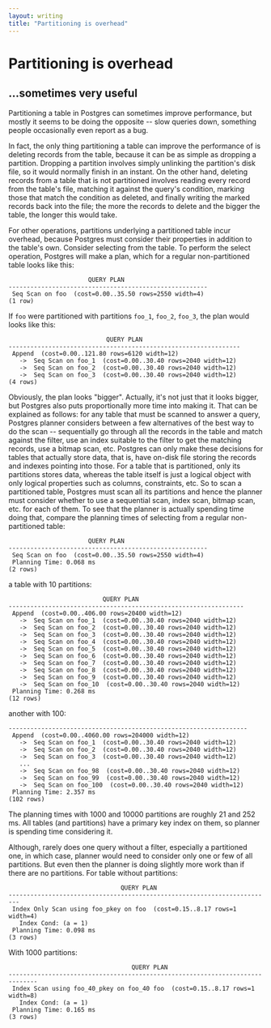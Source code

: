 ```yaml
---
layout: writing
title: "Partitioning is overhead"
---
```

# Partitioning is overhead
## ...sometimes very useful

Partitioning a table in Postgres can sometimes improve performance, but mostly it seems to be doing
the opposite -- slow queries down, something people occasionally even report as a bug.

In fact, the only thing partitioning a table can improve the performance of is deleting records from
the table, because it can be as simple as dropping a partition.  Dropping a partition involves simply
unlinking the partition's disk file, so it would normally finish in an instant.  On the other hand,
deleting records from a table that is not partitioned involves reading every record from the table's
file, matching it against the query's condition, marking those that match the condition as deleted,
and finally writing the marked records back into the file; the more the records to delete and the
bigger the table, the longer this would take.

For other operations, partitions underlying a partitioned table incur overhead, because Postgres
must consider their properties in addition to the table's own.  Consider selecting from the table.
To perform the select operation, Postgres will make a plan, which for a regular non-partitioned
table looks like this:

```
                      QUERY PLAN                       
-------------------------------------------------------
 Seq Scan on foo  (cost=0.00..35.50 rows=2550 width=4)
(1 row)
```

If `foo` were partitioned with partitions `foo_1`, `foo_2`, `foo_3`, the plan would looks like this:

```
                           QUERY PLAN                           
----------------------------------------------------------------
 Append  (cost=0.00..121.80 rows=6120 width=12)
   ->  Seq Scan on foo_1  (cost=0.00..30.40 rows=2040 width=12)
   ->  Seq Scan on foo_2  (cost=0.00..30.40 rows=2040 width=12)
   ->  Seq Scan on foo_3  (cost=0.00..30.40 rows=2040 width=12)
(4 rows)
```

Obviously, the plan looks "bigger".  Actually, it's not just that it looks bigger, but Postgres also
puts proportionally more time into making it.  That can be explained as follows: for any table that
must be scanned to answer a query, Postgres planner considers between a few alternatives of the best
way to do the scan -- sequentially go through all the records in the table and match against the
filter, use an index suitable to the filter to get the matching records, use a bitmap scan, etc.
Postgres can only make these decisions for tables that actually store data, that is, have on-disk
file storing the records and indexes pointing into those.  For a table that is partitioned, only its
partitions stores data, whereas the table itself is just a logical object with only logical properties
such as columns, constraints, etc.  So to scan a partitioned table, Postgres must scan all its
partitions and hence the planner must consider whether to use a sequential scan, index scan, bitmap scan,
etc. for each of them.  To see that the planner is actually spending time doing that, compare the
planning times of selecting from a regular non-partitioned table:

```
                      QUERY PLAN                       
-------------------------------------------------------
 Seq Scan on foo  (cost=0.00..35.50 rows=2550 width=4)
 Planning Time: 0.068 ms
(2 rows)
```

a table with 10 partitions:


```
                          QUERY PLAN                            
-----------------------------------------------------------------
 Append  (cost=0.00..406.00 rows=20400 width=12)
   ->  Seq Scan on foo_1  (cost=0.00..30.40 rows=2040 width=12)
   ->  Seq Scan on foo_2  (cost=0.00..30.40 rows=2040 width=12)
   ->  Seq Scan on foo_3  (cost=0.00..30.40 rows=2040 width=12)
   ->  Seq Scan on foo_4  (cost=0.00..30.40 rows=2040 width=12)
   ->  Seq Scan on foo_5  (cost=0.00..30.40 rows=2040 width=12)
   ->  Seq Scan on foo_6  (cost=0.00..30.40 rows=2040 width=12)
   ->  Seq Scan on foo_7  (cost=0.00..30.40 rows=2040 width=12)
   ->  Seq Scan on foo_8  (cost=0.00..30.40 rows=2040 width=12)
   ->  Seq Scan on foo_9  (cost=0.00..30.40 rows=2040 width=12)
   ->  Seq Scan on foo_10  (cost=0.00..30.40 rows=2040 width=12)
 Planning Time: 0.268 ms
(12 rows)
```

another with 100:

```                            QUERY PLAN                            
------------------------------------------------------------------
 Append  (cost=0.00..4060.00 rows=204000 width=12)
   ->  Seq Scan on foo_1  (cost=0.00..30.40 rows=2040 width=12)
   ->  Seq Scan on foo_2  (cost=0.00..30.40 rows=2040 width=12)
   ->  Seq Scan on foo_3  (cost=0.00..30.40 rows=2040 width=12)
   ...
   ->  Seq Scan on foo_98  (cost=0.00..30.40 rows=2040 width=12)
   ->  Seq Scan on foo_99  (cost=0.00..30.40 rows=2040 width=12)
   ->  Seq Scan on foo_100  (cost=0.00..30.40 rows=2040 width=12)
 Planning Time: 2.357 ms
(102 rows)
```

The planning times with 1000 and 10000 partitions are roughly 21 and 252 ms.  All
tables (and partitions) have a primary key index on them, so planner is spending
time considering it.

Although, rarely does one query without a filter, especially a partitioned
one, in which case, planner would need to consider only one or few of all partitions.
But even then the planner is doing slightly more work than if there are no partitions.
For table without partitions:

```
                               QUERY PLAN                                
-------------------------------------------------------------------------
 Index Only Scan using foo_pkey on foo  (cost=0.15..8.17 rows=1 width=4)
   Index Cond: (a = 1)
 Planning Time: 0.098 ms
(3 rows)
```

With 1000 partitions:

```
                                  QUERY PLAN                                  
------------------------------------------------------------------------------
 Index Scan using foo_40_pkey on foo_40 foo  (cost=0.15..8.17 rows=1 width=8)
   Index Cond: (a = 1)
 Planning Time: 0.165 ms
(3 rows)
```
